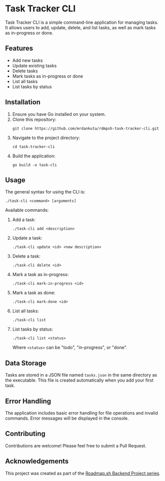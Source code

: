 # Task Tracker CLI

Task Tracker CLI is a simple command-line application for managing tasks. It allows users to add, update, delete, and list tasks, as well as mark tasks as in-progress or done.

## Features

- Add new tasks
- Update existing tasks
- Delete tasks
- Mark tasks as in-progress or done
- List all tasks
- List tasks by status

## Installation

1. Ensure you have Go installed on your system.
2. Clone this repository:
   ```
   git clone https://github.com/mrdankuta/rdmpsh-task-tracker-cli.git
   ```
3. Navigate to the project directory:
   ```
   cd task-tracker-cli
   ```
4. Build the application:
   ```
   go build -o task-cli
   ```

## Usage

The general syntax for using the CLI is:

```
./task-cli <command> [arguments]
```

Available commands:

1. Add a task:
   ```
   ./task-cli add <description>
   ```

2. Update a task:
   ```
   ./task-cli update <id> <new description>
   ```

3. Delete a task:
   ```
   ./task-cli delete <id>
   ```

4. Mark a task as in-progress:
   ```
   ./task-cli mark-in-progress <id>
   ```

5. Mark a task as done:
   ```
   ./task-cli mark-done <id>
   ```

6. List all tasks:
   ```
   ./task-cli list
   ```

7. List tasks by status:
   ```
   ./task-cli list <status>
   ```
   Where `<status>` can be "todo", "in-progress", or "done".

## Data Storage

Tasks are stored in a JSON file named `tasks.json` in the same directory as the executable. This file is created automatically when you add your first task.

## Error Handling

The application includes basic error handling for file operations and invalid commands. Error messages will be displayed in the console.

## Contributing

Contributions are welcome! Please feel free to submit a Pull Request.

## Acknowledgements

This project was created as part of the [Roadmap.sh Backend Project series](https://roadmap.sh/projects/task-tracker).
